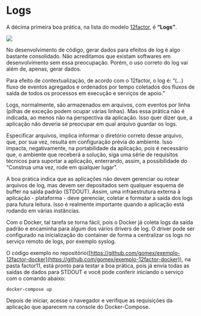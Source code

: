 # Logs

A décima primeira boa prática, na lista do modelo [12factor](https://12factor.net/pt_br), é **“Logs”**.

![](images/logs1.png)

No desenvolvimento de código, gerar dados para efeitos de log é algo bastante consolidado. Não acreditamos que existam softwares em desenvolvimento sem essa preocupação. Porém, o uso correto do log vai além de, apenas, gerar dados.

Para efeito de contextualização, de acordo com o 12factor, o log é: “(…) fluxo de eventos agregados e ordenados por tempo coletados dos fluxos de saída de todos os processos em execução e serviços de apoio.”

Logs, normalmente, são armazenados em arquivos, com eventos por linha (pilhas de exceção podem ocupar várias linhas). Mas essa prática não é indicada, ao menos não na perspectiva da aplicação. Isso quer dizer que, a aplicação não deveria se preocupar em qual arquivo guardar os logs.

Especificar arquivos, implica informar o diretório correto desse arquivo, que, por sua vez, resulta em configuração prévia do ambiente. Isso impacta, negativamente, na portabilidade da aplicação, pois é necessário que, o ambiente que receberá a solução, siga uma série de requisitos técnicos para suportar a aplicação, enterrando, assim, a possibilidade do “Construa uma vez, rode em qualquer lugar”.

A boa prática indica que as aplicações não devem gerenciar ou rotear arquivos de log, mas devem ser depositados sem qualquer esquema de buffer na saída padrão (STDOUT). Assim, uma infraestrutura externa à aplicação - plataforma - deve gerenciar, coletar e formatar a saída dos logs para futura leitura. Isso é realmente importante quando a aplicação está rodando em várias instâncias.

Com o Docker, tal tarefa se torna fácil, pois o Docker já coleta logs da saída padrão e encaminha para algum dos vários drivers de log. O driver pode ser configurado na inicialização do container de forma a centralizar os logs no serviço remoto de logs, por exemplo syslog.

O código exemplo no repositório([https://github.com/gomex/exemplo-12factor-docker](https://github.com/gomex/exemplo-12factor-docker)), na pasta factor11, está pronto para testar a boa prática, pois já envia todas as saídas de dados para STDOUT e você pode conferir iniciando o serviço com o comando abaixo:

```
docker-compose up
```

Depois de iniciar, acesse o navegador e verifique as requisições da aplicação que aparecem na console do Docker-Compose.
